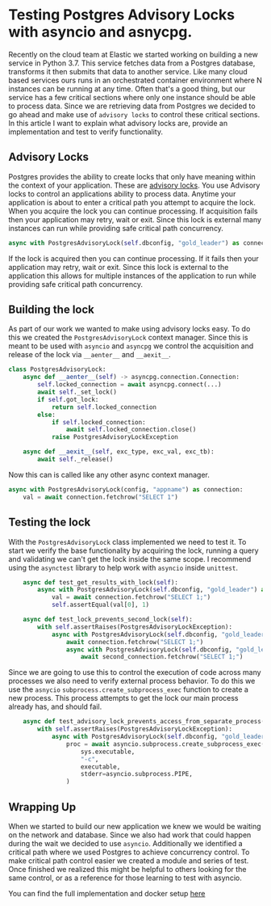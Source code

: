 # Testing Postgres Advisory Locks with asyncio and asnycpg.
Recently on the cloud team at Elastic we started working on building a new service in Python 3.7. This service fetches data from a Postgres database, transforms it then submits that data to another service. Like many cloud based services ours runs in an orchestrated container environment where N instances can be running at any time. Often that's a good thing, but our service has a few critical sections where only one instance should be able to process data. Since we are retrieving data from Postgres we decided to go ahead and make use of `advisory locks` to control these critical sections. In this article I want to explain what advisory locks are, provide an implementation and test to verify functionality.

## Advisory Locks 
Postgres provides the ability to create locks that only have meaning within the context of your application. These are [advisory locks](https://www.postgresql.org/docs/9.4/explicit-locking.html#ADVISORY-LOCKS). You use Advisory locks to control an applications ability to process data. Anytime your application is about to enter a critical path you attempt to acquire the lock. When you acquire the lock you can continue processing. If acquisition fails then your application may retry, wait or exit. Since this lock is external  many instances can run while providing safe critical path concurrency.

```python
async with PostgresAdvisoryLock(self.dbconfig, "gold_leader") as connection:
```

If the lock is acquired then you can continue processing. If it fails then your application may retry, wait or exit. Since this lock is external to the application this allows for multiple instances of the application to run while providing safe critical path concurrency.

## Building the lock

As part of our work we wanted to make using advisory locks easy. To do this we created the `PostgresAdvisoryLock` context manager. Since this is meant to be used with `asyncio` and `asyncpg` we control the acquisition and release of the lock via `__aenter__` and `__aexit__`.

```python
class PostgresAdvisoryLock:
    async def __aenter__(self) -> asyncpg.connection.Connection:
        self.locked_connection = await asyncpg.connect(...)
        await self._set_lock()
        if self.got_lock:
            return self.locked_connection
        else:
            if self.locked_connection:
                await self.locked_connection.close()
            raise PostgresAdvisoryLockException

    async def __aexit__(self, exc_type, exc_val, exc_tb):
        await self._release()
```

Now this can is called like any other async context manager. 

```python
async with PostgresAdvisoryLock(config, "appname") as connection:
    val = await connection.fetchrow("SELECT 1")
 ```
 
## Testing the lock

With the `PostgresAdvisoryLock` class implemented we need to test it. To start we verify the base functionality by acquiring the lock, running a query and validating we can't get the lock inside the same scope. I recommend using the `asynctest` library to help work with `asyncio` inside `unittest`.

```python
    async def test_get_results_with_lock(self):
        async with PostgresAdvisoryLock(self.dbconfig, "gold_leader") as connection:
            val = await connection.fetchrow("SELECT 1;")
            self.assertEqual(val[0], 1)

    async def test_lock_prevents_second_lock(self):
        with self.assertRaises(PostgresAdvisoryLockException):
            async with PostgresAdvisoryLock(self.dbconfig, "gold_leader") as connection:
                await connection.fetchrow("SELECT 1;")
                async with PostgresAdvisoryLock(self.dbconfig, "gold_leader") as second_connection:
                    await second_connection.fetchrow("SELECT 1;")
```

Since we are going to use this to control the execution of code across many processes we also need to verify external process behavior. To do this we use the `asnycio`  `subprocess.create_subprocess_exec` function to create a new process. This process attempts to get the lock our main process already has, and should fail.

```python
    async def test_advisory_lock_prevents_access_from_separate_process(self):
        with self.assertRaises(PostgresAdvisoryLockException):
            async with PostgresAdvisoryLock(self.dbconfig, "gold_leader") as connection:
                proc = await asyncio.subprocess.create_subprocess_exec(
                    sys.executable,
                    "-c",
                    executable,
                    stderr=asyncio.subprocess.PIPE,
                )
```

## Wrapping Up
When we started to build our new application we knew we would be waiting on the network and database. Since we also had work that could happen during the wait we decided to use `asyncio`. Additionally we identified a critical path where we used Postgres to achieve concurrency control. To make critical path control easier we created a module and series of test. Once finished we realized this might be helpful to others looking for the same control, or as a reference for those learning to test with asyncio.

You can find the full implementation and docker setup [here](https://github.com/<repo_owner>/PostgresAdvisoryLock)

